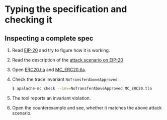 # Typing the specification and checking it

## Inspecting a complete spec

1. Read [EIP-20](https://eips.ethereum.org/EIPS/eip-20)
   and try to figure how it is working.
1. Read the description of the
   [attack scenario on EIP-20](https://docs.google.com/document/d/1YLPtQxZu1UAvO9cZ1O2RPXBbT0mooh4DYKjA_jp-RLM/)
1. Open [ERC20.tla](../examples/erc20-approve-attack/ERC20.tla)
   and [MC_ERC20.tla](../examples/erc20-approve-attack/MC_ERC20.tla).
1. Check the trace invariant `NoTransferAboveApproved`:

    ```sh
    $ apalache-mc check --inv=NoTransferAboveApproved MC_ERC20.tla
    ```
1. The tool reports an invariant violation.
1. Open the counterexample and see,
   whether it matches the above attack scenario.

